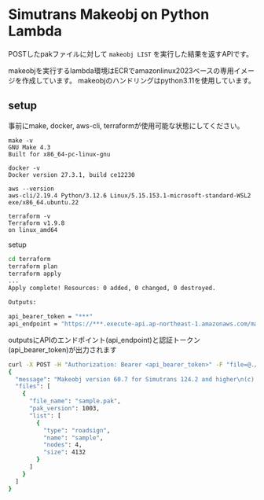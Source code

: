 # Simutrans Makeobj on Python Lambda

POSTしたpakファイルに対して `makeobj LIST` を実行した結果を返すAPIです。

makeobjを実行するlambda環境はECRでamazonlinux2023ベースの専用イメージを作成しています。
makeobjのハンドリングはpython3.11を使用しています。

## setup
事前にmake, docker, aws-cli, terraformが使用可能な状態にしてください。

```
make -v
GNU Make 4.3
Built for x86_64-pc-linux-gnu

docker -v
Docker version 27.3.1, build ce12230

aws --version
aws-cli/2.19.4 Python/3.12.6 Linux/5.15.153.1-microsoft-standard-WSL2 exe/x86_64.ubuntu.22

terraform -v
Terraform v1.9.8
on linux_amd64
```

setup

```bash
cd terraform
terraform plan
terraform apply
...
Apply complete! Resources: 0 added, 0 changed, 0 destroyed.

Outputs:

api_bearer_token = "***"
api_endpoint = "https://***.execute-api.ap-northeast-1.amazonaws.com/makeobj-list"
```

outputsにAPIのエンドポイント(api_endpoint)と認証トークン(api_bearer_token)が出力されます

```bash
curl -X POST -H "Authorization: Bearer <api_bearer_token>" -F "file=@./sample.pak" https://<api_endpoint>|jq
{
  "message": "Makeobj version 60.7 for Simutrans 124.2 and higher\n(c) 2002-2012 V. Meyer, Hj. Malthaner, M. Pristovsek & Simutrans development team",
  "files": [
    {
      "file_name": "sample.pak",
      "pak_version": 1003,
      "list": [
        {
          "type": "roadsign",
          "name": "sample",
          "nodes": 4,
          "size": 4132
        }
      ]
    }
  ]
}
```
